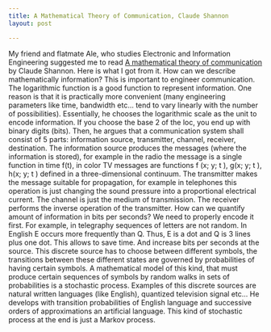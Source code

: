 ```yaml
---
title: A Mathematical Theory of Communication, Claude Shannon
layout: post

---
```


My friend and flatmate Ale, who studies Electronic and Information Engineering suggested me to read [ A mathematical theory of communication](http://math.harvard.edu/~ctm/home/text/others/shannon/entropy/entropy.pdf) by Claude Shannon. Here is what I got from it.
How can we describe mathematically information?
This is important to engineer communication. The logarithmic function is a good function to represent information. One reason is that it is practically more convenient (many engineering parameters like time, bandwidth etc... tend to vary linearly with the number of possibilities). Essentially, he chooses the logarithmic scale as the unit to encode information. If you choose the base 2 of the loc, you end up with binary digits (bits).
Then, he argues that a communication system shall consist of 5 parts: information source, transmitter, channel, receiver, destination. The information source produces the messages (where the information is stored), for example in the radio the message is a single function in time f(t), in color TV messages are functions f (x; y; t ), g(x; y; t ), h(x; y; t ) defined in a three-dimensional continuum. The transmitter makes the message suitable for propagation, for example in telephones this operation is just changing the sound pressure into a proportional electrical current. The channel is just the medium of transmission. The receiver performs the inverse operation of the transmitter.
How can we quantify amount of information in bits per seconds? We need to properly encode it first.  For example, in telegraphy sequences of letters are not random. In English E occurs more frequently than Q. Thus, E is a dot and Q is 3 lines plus one dot. This allows to save time. And increase bits per seconds at the source. This discrete source has to choose between different symbols, the transitions between these different states are governed by probabilities of having certain symbols. A mathematical model of this kind, that must produce certain sequences of symbols by random walks in sets of probabilities is a stochastic process. Examples of this discrete sources are natural written languages (like English), quantized television signal etc...
He develops with transition probabilities of English language and successive orders of approximations an artificial language. This kind of stochastic process at the end is just a Markov process.
